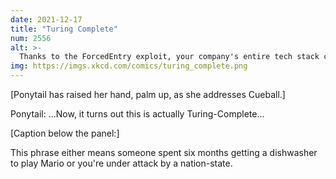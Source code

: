 ```yaml
---
date: 2021-12-17
title: "Turing Complete"
num: 2556
alt: >-
  Thanks to the ForcedEntry exploit, your company's entire tech stack can now be hosted out of a PDF you texted to someone.
img: https://imgs.xkcd.com/comics/turing_complete.png
---
```

[Ponytail has raised her hand, palm up, as she addresses Cueball.]

Ponytail: ...Now, it turns out this is actually Turing-Complete...

[Caption below the panel:]

This phrase either means someone spent six months getting a dishwasher to play Mario or you're under attack by a nation-state.